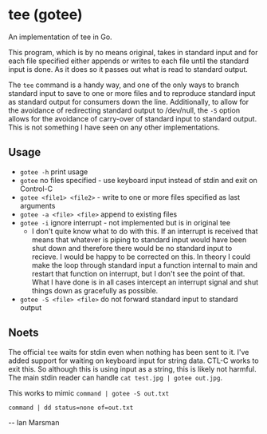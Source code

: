 # tee (gotee)
An implementation of tee in Go.

This program, which is by no means original, takes in standard input and for
each file specified either appends or writes to each file until the standard
input is done. As it does so it passes out what is read to standard output.

The `tee` command is a handy way, and one of the only ways to branch standard
input to save to one or more files and to reproduce standard input as standard
output for consumers down the line.  Additionally, to allow for the avoidance of
redirecting standard output to /dev/null, the `-S` option allows for the
avoidance of carry-over of standard input to standard output. This is not
something I have seen on any other implementations.

## Usage

* `gotee -h` print usage
* `gotee` no files specified - use keyboard input instead of stdin and exit on
  Control-C
* `gotee <file1> <file2>` - write to one or more files specified as last arguments
* `gotee -a <file> <file>` append to existing files
* `gotee -i` ignore interrupt - not implemented but is in original tee
  * I don't quite know what to do with this. If an interrupt is received that
    means that whatever is piping to standard input would have been shut down
    and therefore there would be no standard input to recieve. I would be happy
    to be corrected on this. In theory I could make the loop through standard
    input a function internal to main and restart that function on interrupt,
    but I don't see the point of that. What I have done is in all cases
    intercept an interrupt signal and shut things down as gracefully as
    possible.
* `gotee -S <file> <file>` do not forward standard input to standard output

## Noets

The official `tee` waits for stdin even when nothing has been sent to it. I've
added support for waiting on keyboard input for string data. CTL-C works to exit
this. So although this is using input as a string, this is likely not harmful.
The main stdin reader can handle `cat test.jpg | gotee out.jpg`.

This works to mimic `command | gotee -S out.txt`

`command | dd status=none of=out.txt`

-- Ian Marsman
